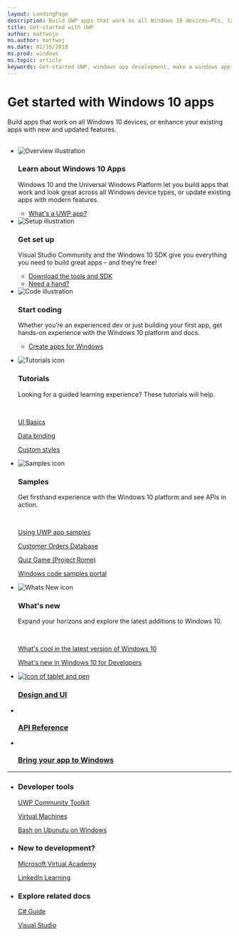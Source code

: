 ```yaml
---
layout: LandingPage
description: Build UWP apps that work on all Windows 10 devices—PCs, tablets, phones, and more.
title: Get-started with UWP
author: mattwojo
ms.author: mattwoj
ms.date: 02/16/2018
ms.prod: windows
ms.topic: article
keywords: Get-started UWP, windows app development, make a windows app, UWP tutorials
---
```


# Get started with Windows 10 apps 
 
Build apps that work on all Windows 10 devices, or enhance your existing apps with new and updated features.  
<br>
<ul id="cardtypes-K" class="cardsK panelContent">
    <li>
        <div class="cardSize">
            <div class="cardPadding">
                <div class="card">
                    <div class="cardImageOuter">
                        <div class="cardImage bgdAccent1">
                            <img src="/media/illustrations/biztalk-developer-documentation-1.svg" alt="Overview illustration" data-linktype="external" class="x-hidden-focus">
                        </div>
                    </div>
                    <div class="cardText">
                        <h3>Learn about Windows 10 Apps</h3>
                        <p>Windows 10 and the Universal Windows Platform let you build apps that work and look great across all Windows device types, or update existing apps with modern features.</p>
                        <ul>
                          <li><a href="https://docs.microsoft.com/windows/uwp/get-started/whats-a-uwp">What's a UWP app?</a></li>
                        </ul>
                    </div>
                </div>
            </div>
        </div>
    </li>
    <li>
        <div class="cardSize">
            <div class="cardPadding">
                <div class="card">
                    <div class="cardImageOuter">
                        <div class="cardImage bgdAccent1">
                            <img src="/media/illustrations/biztalk-host-integration-install-configure.svg" alt="Setup illustration" data-linktype="external" class="x-hidden-focus">
                        </div>
                    </div>
                    <div class="cardText">
                    <h3>Get set up</h3>
                    <p>Visual Studio Community and the Windows 10 SDK give you everything you need to build great apps – and they’re free!</p>
                    <ul>
                        <li><a href="https://developer.microsoft.com/windows/downloads">Download the tools and SDK</a></li>
                        <li><a href="//docs.microsoft.com/windows/uwp/get-started/get-set-up">Need a hand?</a></li>
                    </ul>
                  </div>
                </div>
            </div>
        </div>
    </li>
    <li>
        <div class="cardSize">
            <div class="cardPadding">
                <div class="card">
                    <div class="cardImageOuter">
                        <div class="cardImage bgdAccent1">
                            <img src="/media/illustrations/team-services-dev-ops-test.svg" alt="Code illustration" data-linktype="external" class="x-hidden-focus">
                        </div>
                    </div>
                    <div class="cardText">
                        <h3>Start coding</h3>
                        <p>Whether you’re an experienced dev or just building your first app, get hands-on experience with the Windows 10 platform and docs.</p>
                        <ul>
                            <li><a href="//docs.microsoft.com/en-us/windows/uwp/get-started/create-uwp-apps">Create apps for Windows</a></li>
                        </ul>
                    </div>
                </div>
            </div>
        </div>
    </li>
</ul>

<ul class="panelContent cardsF">
  <li>
    <div class="cardSize">
        <div class="cardPadding">
            <div class="card">
                <div class="cardImageOuter">
                    <div class="cardImage">
                        <img src="/media/common/i_tasks.svg" alt="Tutorials icon"/>
                    </div>
                </div>
                <div class="cardText">
                    <h3>Tutorials</h3>
                    <p>Looking for a guided learning experience? These tutorials will help.</p>
                    <br>
                    <p><a href="//docs.microsoft.com/windows/uwp/design/basics/xaml-basics-ui">UI Basics</a></p>
                    <p><a href="//docs.microsoft.com/windows/uwp/data-binding/xaml-basics-data-binding">Data binding</a></p>
                    <p><a href="//docs.microsoft.com/windows/uwp/design/controls-and-patterns/xaml-basics-style">Custom styles</a></p>
                </div>
            </div>
        </div>
    </div>
  </li>
  <li>
    <div class="cardSize">
        <div class="cardPadding">
            <div class="card">
                <div class="cardImageOuter">
                    <div class="cardImage">
                        <img src="/media/common/i_code-samples.svg" alt="Samples icon"/>
                    </div>
                </div>
                <div class="cardText">
                    <h3>Samples</h3>
                    <p>Get firsthand experience with the Windows 10 platform and see APIs in action.</p>
                    <br>
                    <p><a href="//docs.microsoft.com/windows/uwp/get-started/get-uwp-app-samples">Using UWP app samples</a></p>
                    <p><a href="//github.com/Microsoft/Windows-appsample-customers-orders-database">Customer Orders Database</a></p>
                    <p><a href="//github.com/Microsoft/Windows-appsample-remote-system-sessions">Quiz Game (Project Rome)</a></p>
                    <p><a href="//developer.microsoft.com/windows/samples">Windows code samples portal</a></p>
                </div>
            </div>
        </div>
    </div>
  </li>
  <li>
    <div class="cardSize">
        <div class="cardPadding">
            <div class="card">
                <div class="cardImageOuter">
                    <div class="cardImage">
                        <img src="/media/common/i_whats-new.svg" alt="Whats New icon"/>
                    </div>
                </div>
                <div class="cardText">
                    <h3>What's new</h3>
                    <p>Expand your horizons and explore the latest additions to Windows 10.</p>
                    <br>
                    <p><a href="//developer.microsoft.com/windows/windows-10-for-developers">What's cool in the latest version of Windows 10</a></p>
                    <p><a href="//docs.microsoft.com/windows/uwp/whats-new/windows-10-version-latest">What's new in Windows 10 for Developers</a></p>
                </div>
            </div>
        </div>
    </div>
  </li>
</ul>


<div class="container">
    <ul class="cardsY panelContent featuredContent">
        <li>
            <a href="//developer.microsoft.com/windows/apps/design">
                <div class="cardSize">
                    <div class="cardPadding">
                        <div class="card">
                            <div class="cardImageOuter">
                                <div class="cardImage">
                                    <img data-hoverimage="/media/common/i_digital-art.svg" src="/media/common/i_digital-art.svg" alt="Icon of tablet and pen" />
                                </div>
                            </div>
                            <div class="cardText">
                                <h3>Design and UI</h3>
                            </div>
                        </div>
                    </div>
                </div>
            </a>
        </li>
        <li>
            <a href="//docs.microsoft.com/uwp/">
                <div class="cardSize">
                    <div class="cardPadding">
                        <div class="card">
                            <div class="cardImageOuter">
                                <div class="cardImage">
                                    <img data-hoverimage="/media/common/i_api.svg" src="/media/common/i_api-reference.svg" alt="" />
                                </div>
                            </div>
                            <div class="cardText">
                                <h3>API Reference</h3>
                            </div>
                        </div>
                    </div>
                </div>
            </a>
        </li>
        <li>
            <a href="//developer.microsoft.com/windows/bridges">
                <div class="cardSize">
                    <div class="cardPadding">
                        <div class="card">
                            <div class="cardImageOuter">
                                <div class="cardImage">
                                    <img data-hoverimage="/media/hubs/windows/win_try-windows.svg" src="/media/hubs/windows/win_try-windows.png" alt="" />
                                </div>
                            </div>
                            <div class="cardText">
                                <h3>Bring your app to Windows</h3>
                            </div>
                        </div>
                    </div>
                </div>
            </a>
        </li>
    </ul>
</div>

---

<ul class="panelContent cardsW">
    <li>
        <div class="cardSize">
            <div class="cardPadding">
                <div class="card">
                    <div class="cardText">
                        <h3>Developer tools</h3>
                        <p><a href="//docs.microsoft.com/en-us/windows/uwpcommunitytoolkit/">UWP Community Toolkit</a></p>
                        <p><a href="//developer.microsoft.com/windows/downloads/virtual-machines">Virtual Machines</a></p>
                        <p><a href="//docs.microsoft.com/en-us/windows/wsl/about">Bash on Ubunutu on Windows</a></p>
                        </div>
                    </div>
                </div>
            </div>
    </li>
    <li>
        <div class="cardSize">
            <div class="cardPadding">
                <div class="card">
                    <div class="cardText">
                        <h3>New to development?</h3>
                        <p><a href="//mva.microsoft.com/training-topics/c-app-development">Microsoft Virtual Academy</a></p>
                        <p><a href="//www.linkedin.com/learning/learning-universal-windows-app-development/welcome">LinkedIn Learning</a></p>
                        </div>
                    </div>
                </div>
            </div>
    </li>
    <li>
        <div class="cardSize">
            <div class="cardPadding">
                <div class="card">
                    <div class="cardText">
                        <h3>Explore related docs</h3>
                        <p><a href="//docs.microsoft.com/dotnet/csharp/index">C# Guide</a></p>
                        <p><a href="//docs.microsoft.com/visualstudio/ide/">Visual Studio</a></p>
                    </div>
                </div>
            </div>
        </div>
    </li>
</ul>
